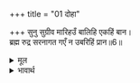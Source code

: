 +++
title = "01 दोहा"

+++
सुनु सुग्रीव मारिहउँ बालिहि एकहिं बान।  
ब्रह्म रुद्र सरनागत गएँ न उबरिहिं प्रान॥6॥  

<details><summary>मूल</summary>

सुनु सुग्रीव मारिहउँ बालिहि एकहिं बान।  
ब्रह्म रुद्र सरनागत गएँ न उबरिहिं प्रान॥6॥  
</details>

<details><summary>भावार्थ</summary>

(उन्होन्ने कहा-) हे सुग्रीव! सुनो, मैं एक ही बाण से बालि को मार डालूँगा। ब्रह्मा और रुद्र की शरण में जाने पर भी उसके प्राण न बचेङ्गे॥6॥  
</details>



<div class="audioEmbed"  caption="AIR-वाचनम्" src="https://archive
.org/download/rAmcharitmAnas-AIR/EPI-268.mp3"></div>
